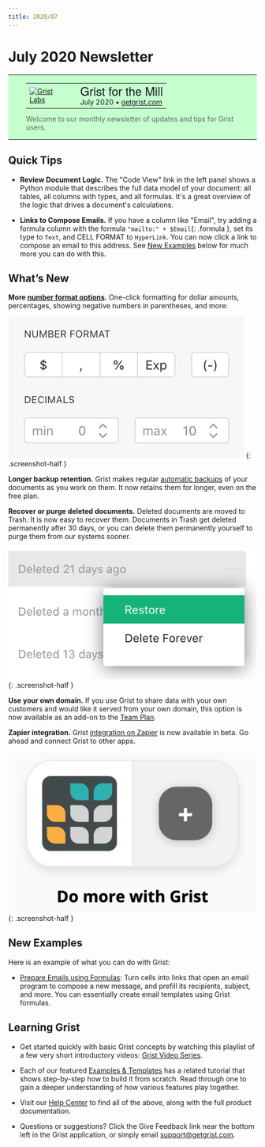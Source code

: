 ```yaml
---
title: 2020/07
---
```


# July 2020 Newsletter

<style>
  /* restore some poorly overridden defaults */
  .newsletter-header .table {
    background-color: initial;
    border: initial;
  }
  .newsletter-header .table > tbody > tr > td {
    padding: initial;
    border: initial;
    vertical-align: initial;
  }
  .newsletter-header img.header-img {
    padding: initial;
    max-width: initial;
    display: initial;
    padding: initial;
    line-height: initial;
    background-color: initial;
    border: initial;
    border-radius: initial;
    margin: initial;
  }

  /* copy newsletter styles, with a prefix for sufficient specificity */
  .newsletter-header .header {
    border: none;
    padding: 0;
    margin: 0;
  }
  .newsletter-header table > tbody > tr > td.header-image {
    width: 80px;
    padding-right: 16px;
  }
  .newsletter-header table > tbody > tr > td.header-text {
    background-color: #c4ffcd;
    padding: 16px 36px;
  }
  .newsletter-header table.header-top {
    border: none;
    padding: 0;
    margin: 0;
    width: 100%;
  }
  .header-title {
    font-family: Helvetica Neue, Helvetica, Arial, sans-serif;
    font-size: 24px;
    line-height: 28px;
  }
  .header-month {
  }
  .header-welcome {
    margin-top: 12px;
    color: #666666;
  }
</style>
<div class="newsletter-header">
<table class="header" cellpadding="0" cellspacing="0" border="0"><tr>
  <td class="header-text">
    <table class="header-top"><tr>
      <td class="header-image">
        <a href="https://www.getgrist.com">
          <img class="header-img" src="/images/newsletters/grist-labs.png" width="80" height="80" alt="Grist Labs" border="0">
        </a>
      </td>
      <td class="header-top-text">
        <div class="header-title">Grist for the Mill</div>
        <div class="header-month">July 2020
          &#8226; <a href="https://www.getgrist.com/">getgrist.com</a></div>
      </td>
    </tr></table>
    <div class="header-welcome">
      Welcome to our monthly newsletter of updates and tips for Grist users.
    </div>
  </td>
</tr></table>
</div>

## Quick Tips

- **Review Document Logic.** The "Code View" link in the left panel shows a Python
  module that describes the full data model of your document: all tables, all columns with types,
  and all formulas. It's a great overview of the logic that drives a document's calculations.

- **Links to Compose Emails.** If you have a column like "Email", try adding
  a formula column with the formula `"mailto:" + $Email`{: .formula }, set its type to `Text`, and
  CELL FORMAT to `HyperLink`. You can now click a link to compose an email to this address. See
  [New Examples](#new-examples) below for much more you can do with this.


## What’s New

**More [number format options](../col-types.md#numeric-columns).**
One-click formatting for dollar amounts, percentages, showing
negative numbers in parentheses, and more:

<span class="screenshot-large">*![hyperlink](../images/newsletters/2020-07/number-format.png)*</span>
{: .screenshot-half }

**Longer backup retention.** Grist makes regular [automatic backups](../automatic-backups.md) of
your documents as you work on them. It now retains them for longer, even on the free plan.

**Recover or purge deleted documents.** Deleted documents are moved to Trash. It is now easy to
recover them. Documents in Trash get deleted permanently after 30 days, or you can delete them
permanently yourself to purge them from our systems sooner.

<span class="screenshot-large">*![hyperlink](../images/newsletters/2020-07/delete-restore.png)*</span>
{: .screenshot-half }

**Use your own domain.** If you use Grist to share data with your own customers and would like it
served from your own domain, this option is now available as an add-on to the [Team
Plan](https://www.getgrist.com/pricing).

**Zapier integration.** Grist [integration on Zapier](https://zapier.com/apps/grist/integrations)
is now available in beta. Go ahead and connect Grist to other apps.

<span class="screenshot-large">*![hyperlink](../images/newsletters/2020-07/grist-zapier.png)*</span>
{: .screenshot-half }


## New Examples

Here is an example of what you can do with Grist:

- [Prepare Emails using Formulas](../examples/2020-07-email-compose.md): Turn cells into links
  that open an email program to compose a new message, and prefill its recipients, subject, and
  more. You can essentially create email templates using Grist formulas.

## Learning Grist

- Get started quickly with basic Grist concepts by watching this playlist
  of a few very short introductory videos:
  [Grist Video Series](https://www.youtube.com/playlist?list=PL3Q9Tu1JOy_4Mq8JlcjZXEMyJY69kda44).

- Each of our featured [Examples & Templates](https://docs.getgrist.com/p/templates)
  has a related tutorial that shows step-by-step how to build it
  from scratch. Read through one to gain a deeper understanding of how
  various features play together.

- Visit our [Help Center](../index.md) to
  find all of the above, along with the full product documentation.

- Questions or suggestions? Click the
  <span class="app-menu-item"><span class="grist-icon" style="--icon: var(--icon-Feedback)"></span> Give Feedback</span>
  link near the bottom left in the Grist application, or simply email
  <support@getgrist.com>.
